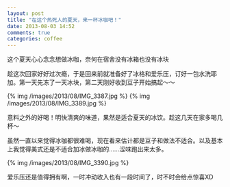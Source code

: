 ```yaml
---
layout: post
title: "在这个热死人的夏天，来一杯冰咖吧！"
date: 2013-08-03 14:52
comments: true
categories: coffee
---
```

这个夏天心心念念想做冰咖，奈何在宿舍没有冰箱也没有冰块

趁这次回家好好过次瘾，于是回来前就准备好了冰格和爱乐压，订好一包水洗耶加。第一天先冻了一天冰块，第二天刚好收到豆子开始搞起～～

{% img /images/2013/08/IMG_3387.jpg %}
{% img /images/2013/08/IMG_3389.jpg %}

意料之外的好喝！明快清爽的味道，果然是适合夏天的冰饮。趁这几天在家多喝几杯～

虽然一直以来觉得冰咖都很难喝，现在看来估计都是豆子和做法不适合。以及基本上我觉得美式还是不适合加冰做冰咖的……涩味跑出来太多。

{% img /images/2013/08/IMG_3390.jpg %}

爱乐压还是值得拥有啊，一时冲动收入也有一段时间了，时不时会给点惊喜XD